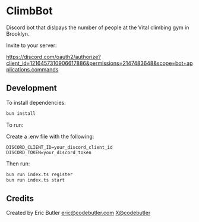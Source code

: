 # ClimbBot

Discord bot that dislpays the number of people at the Vital climbing gym in Brooklyn.

Invite to your server:

https://discord.com/oauth2/authorize?client_id=1216457310906617886&permissions=2147483648&scope=bot+applications.commands


## Development

To install dependencies:

```bash
bun install
```

To run:

Create a .env file with the following:

```
DISCORD_CLIENT_ID=your_discord_client_id
DISCORD_TOKEN=your_discord_token
```

Then run:


```bash
bun run index.ts register
bun run index.ts start
```

## Credits

Created by Eric Butler <eric@codebutler.com> [X@codebutler](https://x.com/@codebutler)
